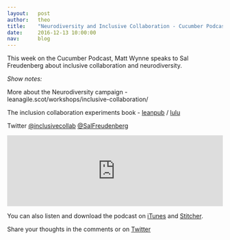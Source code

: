 ```yaml
---
layout:   post
author:   theo
title:    "Neurodiversity and Inclusive Collaboration - Cucumber Podcast"
date:     2016-12-13 10:00:00
nav:      blog
---
```


This week on the Cucumber Podcast, Matt Wynne speaks to Sal Freudenberg about inclusive collaboration and neurodiversity.

*Show notes:*

More about the Neurodiversity campaign - leanagile.scot/workshops/inclusive-collaboration/

The inclusion collaboration experiments book - [leanpub](leanpub.com/theinclusivecollaborationexperiments) / [lulu](http://www.lulu.com/shop/http://www.lulu.com/shop/sal-freudenberg-and-katherine-kirk/the-inclusive-collaboration-experiments/paperback/product-22927832.html)

Twitter
[@inclusivecollab](https://twitter.com/inclusivecollab) 
[@SalFreudenberg](https://twitter.com/SalFreudenberg)

<iframe width="100%" height="166" scrolling="no" frameborder="no" src="https://w.soundcloud.com/player/?url=https%3A//api.soundcloud.com/tracks/297720295&amp;color=ff5500&amp;auto_play=false&amp;hide_related=false&amp;show_comments=true&amp;show_user=true&amp;show_reposts=false"></iframe>

You can also listen and download the podcast on [iTunes](https://itunes.apple.com/gb/podcast/cucumber-podcast-rss/id1078896635) and [Stitcher](http://www.stitcher.com/s?fid=81999&refid=stpr). 

Share your thoughts in the comments or on [Twitter](https://twitter.com/cucumberbdd)
